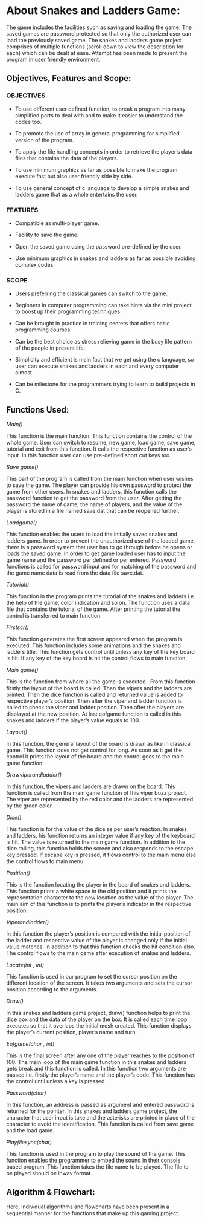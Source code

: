 # About Snakes and Ladders Game:

The game includes the facilities such as saving and loading the game. The saved games are password protected so that only the authorized user can load the previously saved game. The snakes and ladders game project comprises of multiple functions (scroll down to view the description for each) which can be dealt at ease. Attempt has been made to present the program in user friendly environment.

## Objectives, Features and Scope:

### OBJECTIVES

- To use different user defined function, to break a program into many simplified parts to deal with and to make it easier to understand the codes too.

- To promote the use of array in general programming for simplified version of the program.

- To apply the file handling concepts in order to retrieve the player’s data files that contains the data of the players.

- To use minimum graphics as far as possible to make the program execute fast but also user friendly side by side.

- To use general concept of c language to develop a simple snakes and ladders game that as a whole entertains the user.

### FEATURES

- Compatible as multi-player game.

- Facility to save the game.

- Open the saved game using the password pre-defined by the user.

- Use minimum graphics in snakes and ladders as far as possible avoiding complex codes.

### SCOPE

- Users preferring the classical games can switch to the game.

- Beginners in computer programming can take hints via the mini project to boost up their programming techniques.

- Can be brought in practice in training centers that offers basic programming courses.

- Can be the best choice as stress relieving game in the busy life pattern of the people in present life.

- Simplicity and efficient is main fact that we get using the c language, so user can execute snakes and ladders in each and every computer almost.

- Can be milestone for the programmers trying to learn to build projects in C.

## Functions Used:

*Main()*

This function is the main function. This function contains the control of the whole game. User can switch to resume, new game, load game, save game, tutorial and exit from this function. It calls the respective function as user’s input. In this function user can use pre-defined short cut keys too.

*Save game()*

This part of the program is called from the main function when user wishes to save the game. The player can provide his own password to protect the game from other users. In snakes and ladders, this function calls the password function to get the password from the user. After getting the password the name of game, the name of players, and the value of the player is stored in a file named save.dat that can be reopened further.

*Loadgame()*

This function enables the users to load the initially saved snakes and ladders game. In order to prevent the unauthorized use of the loaded game, there is a password system that user has to go through before he opens or loads the saved game. In order to get game loaded user has to input the game name and the password per defined or per entered. Password functions is called for password input and for matching of the password and the game name data is read from the data file save.dat.

*Tutorial()*

This function in the program prints the tutorial of the snakes and ladders i.e. the help of the game, color indication and so on. The function uses a data file that contains the tutorial of the game. After printing the tutorial the control is transferred to main function.

*Firstscr()*

This function generates the first screen appeared when the program is executed. This function includes some animations and the snakes and ladders title. This function gets control until unless any key of the key board is hit. If any key of the key board is hit the control flows to main function.

*Main game()*

This is the function from where all the game is executed . From this function firstly the layout of the board is called. Then the vipers and the ladders are printed. Then the dice function is called and returned value is added to respective player’s position. Then after the viper and ladder function is called to check the viper and ladder position. Then after the players are displayed at the new position. At last eofgame function is called in this snakes and ladders if the player’s value equals to 100.

*Layout()*

In this function, the general layout of the board is drawn as like in classical game. This function does not get control for long. As soon as it get the control it prints the layout of the board and the control goes to the main game function.

*Drawviperandladder()*

In this function, the vipers and ladders are drawn on the board. This function is called from the main game function of this viper buzz project. The viper are represented by the red color and the ladders are represented by the green color.

*Dice()*

This function is for the value of the dice as per user’s reaction. In snakes and ladders, his function returns an integer value if any key of the keyboard is hit. The value is returned to the main game function. In addition to the dice rolling, this function holds the screen and also responds to the escape key pressed. If escape key is pressed, it flows control to the main menu else the control flows to main menu.

*Position()*

This is the function locating the player in the board of snakes and ladders. This function prints a white space in the old position and it prints the representation character to the new location as the value of the player. The main aim of this function is to prints the player’s indicator in the respective position.

*Viperandladder()*

In this function the player’s position is compared with the initial position of the ladder and respective value of the player is changed only if the initial value matches. In addition to that this function checks the hit condition also. The control flows to the main game after execution of snakes and ladders.

*Locate(int , int)*

This function is used in our program to set the cursor position on the different location of the screen. It takes two arguments and sets the cursor position according to the arguments.

*Draw()*

In this snakes and ladders game project, draw() function helps to print the dice box and the data of the player on the box. It is called each time loop executes so that it overlaps the initial mesh created. This function displays the player’s current position, player’s name and turn.

*Eofgame(char , int)*

This is the final screen after any one of the player reaches to the position of 100. The main loop of the main game function in this snakes and ladders gets break and this function is called. In this function two arguments are passed i.e. firstly the player’s name and the player’s code. This function has the control until unless a key is pressed.

*Password(char)*

In this function, an address is passed as argument and entered password is returned for the pointer. In this snakes and ladders game project, the character that user input is take and the asterisks are printed in place of the character to avoid the identification. This function is called from save game and the load game.

*Playfilesync(char)*

This function is used in the program to play the sound of the game. This function enables the programmer to embed the sound in their console based program. This function takes the file name to be played. The file to be played should be inwav format.

## Algorithm & Flowchart:

Here, individual algorithms and flowcharts have been present in a sequential manner for the functions that make up this gaming project.

